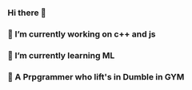 


<!--**heyiamaditya/heyiamaditya** is a ✨ _special_ ✨ repository because its `README.md` (this file) appears on your GitHub profile.- 👯 I’m looking to collaborate on
<!--- 🤔 I’m looking for help with ...

Here are some ideas to get you started:

- 🔭 I’m currently working on c++ and js
- 🌱 I’m currently learning ML
- 💬 Ask me about a Prpgrammer who lift's in Dumble in GYM
- 📫 How to reach me: adityasharma07679@gmail.com
- 😄 Pronouns:
- ⚡ Fun fact: Try to be fit n hit.-->

### Hi there 👋
### 🔭 I’m currently working on c++ and js 


### 🌱 I’m currently learning ML
### 💬  A Prpgrammer who lift's in Dumble in GYM
<!-- 👯 I’m looking to collaborate on
- 🤔 I’m looking for help with ...
- 💬 Ask me about a Prpgrammer who lift's in Dumble in GYM
- 📫 How to reach me: adityasharma07679@gmail.com
- 😄 Pronouns:
- ⚡ Fun fact: Try to be fit n hit.
-->

